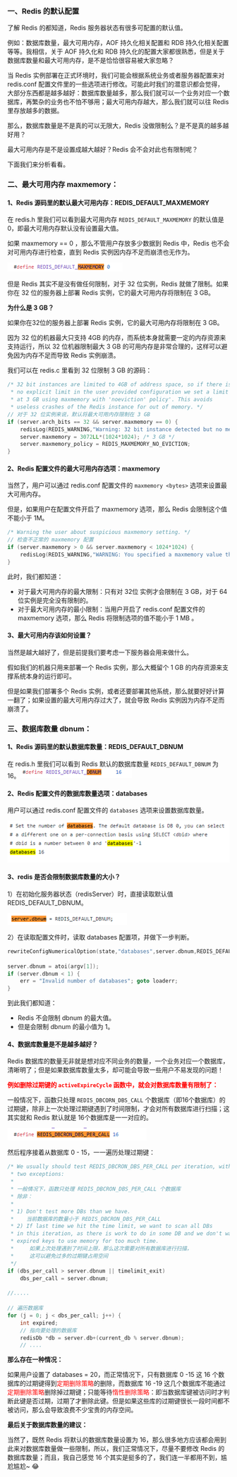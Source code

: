 ### 一、Redis 的默认配置

了解 Redis 的都知道，Redis 服务器状态有很多可配置的默认值。

例如：数据库数量，最大可用内存，AOF 持久化相关配置和 RDB 持久化相关配置等等。我相信，关于 AOF 持久化和 RDB 持久化的配置大家都很熟悉，但是关于数据库数量和最大可用内存，是不是恰恰很容易被大家忽略？

当 Redis 实例部署在正式环境时，我们可能会根据系统业务或者服务器配置来对 redis.conf 配置文件里的一些选项进行修改。可能此时我们的潜意识都会觉得，大部分东西都是越多越好：数据库数量越多，那么我们就可以一个业务对应一个数据库，再繁杂的业务也不怕不够用；最大可用内存越大，那么我们就可以往 Redis 里存放越多的数据。

那么，数据库数量是不是真的可以无限大，Redis 没做限制么？是不是真的越多越好用？

最大可用内存是不是设置成越大越好？Redis 会不会对此也有限制呢？

下面我们来分析看看。



### 二、最大可用内存 maxmemory：

#### 1、Redis 源码里的默认最大可用内存：REDIS_DEFAULT_MAXMEMORY

在 redis.h 里我们可以看到最大可用内存 `REDIS_DEFAULT_MAXMEMORY` 的默认值是0，即最大可用内存默认没有设置最大值。

如果 maxmemory == 0 ，那么不管用户存放多少数据到 Redis 中，Redis 也不会对可用内存进行检查，直到 Redis 实例因内存不足而崩溃也无作为。

![1587956667915](images/1587956667915.png)

但是 Redis 其实不是没有做任何限制，对于 32 位实例，Redis 就做了限制。如果你在 32 位的服务器上部署 Redis 实例，它的最大可用内存将限制在 3 GB。

**为什么是 3 GB？**

如果你在32位的服务器上部署 Redis 实例，它的最大可用内存将限制在 3 GB。

因为 32 位的机器最大只支持 4GB 的内存，而系统本身就需要一定的内存资源来支持运行，所以 32 位机器限制最大 3 GB 的可用内存是非常合理的，这样可以避免因为内存不足而导致 Redis 实例崩溃。

我们可以在 redis.c 里看到 32 位限制 3 GB 的源码：

```c
/* 32 bit instances are limited to 4GB of address space, so if there is
 * no explicit limit in the user provided configuration we set a limit
 * at 3 GB using maxmemory with 'noeviction' policy'. This avoids
 * useless crashes of the Redis instance for out of memory. */
// 对于 32 位实例来说，默认将最大可用内存限制在 3 GB
if (server.arch_bits == 32 && server.maxmemory == 0) {
    redisLog(REDIS_WARNING,"Warning: 32 bit instance detected but no memory limit set. Setting 3 GB maxmemory limit with 'noeviction' policy now.");
    server.maxmemory = 3072LL*(1024*1024); /* 3 GB */
    server.maxmemory_policy = REDIS_MAXMEMORY_NO_EVICTION;
}
```

#### 2、Redis 配置文件的最大可用内存选项：maxmemory

当然了，用户可以通过 redis.conf 配置文件的 `maxmemory <bytes>` 选项来设置最大可用内存。

但是，如果用户在配置文件开启了 maxmemory 选项，那么 Redis 会限制这个值不能小于 1M。

```c
/* Warning the user about suspicious maxmemory setting. */
// 检查不正常的 maxmemory 配置
if (server.maxmemory > 0 && server.maxmemory < 1024*1024) {
    redisLog(REDIS_WARNING,"WARNING: You specified a maxmemory value that is less than 1MB (current value is %llu bytes). Are you sure this is what you really want?", server.maxmemory);
}
```

此时，我们都知道：

- 对于最大可用内存的最大限制：只有对 32位 实例才会限制在 3 GB，对于 64 位实例是完全没有限制的。
- 对于最大可用内存的最小限制：当用户开启了 redis.conf 配置文件的 maxmemory 选项，那么 Redis 将限制选项的值不能小于 1 MB 。

#### 3、最大可用内存该如何设置？

当然是越大越好了，但是前提我们要考虑一下服务器会用来做什么。

假如我们的机器只用来部署一个 Redis 实例，那么大概留个 1 GB 的内存资源来支撑系统本身的运行即可。

但是如果我们部署多个 Redis 实例，或者还要部署其他系统，那么就要好好计算一翻了；如果设置的最大可用内存过大了，就会导致 Redis 实例因为内存不足而崩溃了。



### 三、数据库数量 dbnum：

#### 1、Redis 源码里的默认数据库数量：REDIS_DEFAULT_DBNUM

在 redis.h 里我们可以看到 Redis 默认的数据库数量 `REDIS_DEFAULT_DBNUM` 为16。![1587870737434](images/1587870737434.png)

#### 2、Redis 配置文件的数据库数量选项：databases

用户可以通过 redis.conf 配置文件的 `databases` 选项来设置数据库数量。

![1587970337879](images/1587970337879.png)

#### 3、redis 是否会限制数据库数量的大小？

1）在初始化服务器状态（redisServer）时，直接读取默认值 REDIS_DEFAULT_DBNUM。

![1587956938508](images/1587956938508.png)

2）在读取配置文件时，读取 databases 配置项，并做下一步判断。

```c
rewriteConfigNumericalOption(state,"databases",server.dbnum,REDIS_DEFAULT_DBNUM);

server.dbnum = atoi(argv[1]);
if (server.dbnum < 1) {
    err = "Invalid number of databases"; goto loaderr;
}
```

到此我们都知道：

- Redis 不会限制 dbnum 的最大值。
- 但是会限制 dbnum 的最小值为 1。

#### 4、数据库数量是不是越多越好？

Redis 数据库的数量无非就是想对应不同业务的数量，一个业务对应一个数据库，清晰明了；但是如果数据库数量太多，却可能会导致一些用户不易发现的问题！

<font color="red">**例如删除过期键的 `activeExpireCycle` 函数中，就会对数据库数量有限制了：**</font>

一般情况下，函数只处理 `REDIS_DBCORN_DBS_CALL` 个数据库（即16个数据库）的过期键，除非上一次处理过期键遇到了时间限制，才会对所有数据库进行扫描；这其实就和 Redis 默认就是 16个数据库是一一对应的。

![1587870871724](images/1587870871724.png)

然后程序接着从数据库 0 - 15，一一遍历处理过期键：

```c
/* We usually should test REDIS_DBCRON_DBS_PER_CALL per iteration, with
 * two exceptions:
 *  
 * 一般情况下，函数只处理 REDIS_DBCRON_DBS_PER_CALL 个数据库
 * 除非：
 *
 * 1) Don't test more DBs than we have.
 *    当前数据库的数量小于 REDIS_DBCRON_DBS_PER_CALL
 * 2) If last time we hit the time limit, we want to scan all DBs
 * in this iteration, as there is work to do in some DB and we don't want
 * expired keys to use memory for too much time. 
 *     如果上次处理遇到了时间上限，那么这次需要对所有数据库进行扫描，
 *     这可以避免过多的过期键占用空间
 */
if (dbs_per_call > server.dbnum || timelimit_exit)
    dbs_per_call = server.dbnum;

//.....

// 遍历数据库
for (j = 0; j < dbs_per_call; j++) {
    int expired;
    // 指向要处理的数据库
    redisDb *db = server.db+(current_db % server.dbnum);
    // ....
```

**那么存在一种情况：**

如果用户设置了 databases = 20，而正常情况下，只有数据库 0 -15 这 16 个数据库的过期键得到<font color="red">定期删除策略</font>的删除，而数据库 16 -19 这几个数据库不能通过<font color="red">定期删除策略</font>删除掉过期键；只能等待<font color="red">惰性删除策略</font>：即当数据库键被访问时才判断此键是否过期，过期了才删除此键。但是如果这些库的过期键很长一段时间都不被访问，那么会导致浪费不少宝贵的内存空间。

**最后关于数据库数量的建议：**

当然了，既然 Redis 将默认的数据库数量设置为 16，那么很多地方应该都会用到此来对数据库数量做一些限制，所以，我们正常情况下，尽量不要修改 Redis 的数据库数量；而且，我自己感觉 16 个其实是挺多的了，我们连一半都用不到，尴尬尴尬~ :joy: